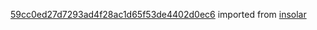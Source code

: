 [59cc0ed27d7293ad4f28ac1d65f53de4402d0ec6](https://github.com/insolar/insolar/commit/59cc0ed27d7293ad4f28ac1d65f53de4402d0ec6) imported from [insolar](https://github.com/insolar/insolar)
